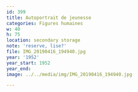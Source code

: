 ```yaml
---
id: 399
title: Autoportrait de jeunesse
categories: Figures humaines
w: 40
h: 75
location: secondary storage
note: 'reserve, lise?'
file: IMG_20190416_194940.jpg
year: '1952'
year_start: 1952
year_end:
image: ../../media/img/IMG_20190416_194940.jpg

---
```

